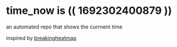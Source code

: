 # time_now is (( 1692302400879 ))

an automated repo that shows the currnent time

inspired by [breakingheatmap](https://github.com/breakingheatmap/breakingheatmap)
